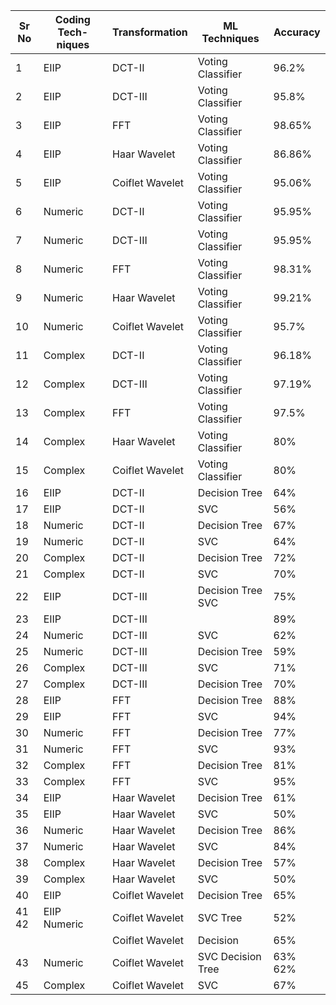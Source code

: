 | Sr No   | Coding Tech- niques   | Transformation   | ML Techniques     | Accuracy   |
|---------|-----------------------|------------------|-------------------|------------|
| 1       | EIIP                  | DCT-II           | Voting Classifier | 96.2%      |
| 2       | EIIP                  | DCT-III          | Voting Classifier | 95.8%      |
| 3       | EIIP                  | FFT              | Voting Classifier | 98.65%     |
| 4       | EIIP                  | Haar Wavelet     | Voting Classifier | 86.86%     |
| 5       | EIIP                  | Coiflet Wavelet  | Voting Classifier | 95.06%     |
| 6       | Numeric               | DCT-II           | Voting Classifier | 95.95%     |
| 7       | Numeric               | DCT-III          | Voting Classifier | 95.95%     |
| 8       | Numeric               | FFT              | Voting Classifier | 98.31%     |
| 9       | Numeric               | Haar Wavelet     | Voting Classifier | 99.21%     |
| 10      | Numeric               | Coiflet Wavelet  | Voting Classifier | 95.7%      |
| 11      | Complex               | DCT-II           | Voting Classifier | 96.18%     |
| 12      | Complex               | DCT-III          | Voting Classifier | 97.19%     |
| 13      | Complex               | FFT              | Voting Classifier | 97.5%      |
| 14      | Complex               | Haar Wavelet     | Voting Classifier | 80%        |
| 15      | Complex               | Coiflet Wavelet  | Voting Classifier | 80%        |
| 16      | EIIP                  | DCT-II           | Decision Tree     | 64%        |
| 17      | EIIP                  | DCT-II           | SVC               | 56%        |
| 18      | Numeric               | DCT-II           | Decision Tree     | 67%        |
| 19      | Numeric               | DCT-II           | SVC               | 64%        |
| 20      | Complex               | DCT-II           | Decision Tree     | 72%        |
| 21      | Complex               | DCT-II           | SVC               | 70%        |
| 22      | EIIP                  | DCT-III          | Decision Tree SVC | 75%        |
| 23      | EIIP                  | DCT-III          |                   | 89%        |
| 24      | Numeric               | DCT-III          | SVC               | 62%        |
| 25      | Numeric               | DCT-III          | Decision Tree     | 59%        |
| 26      | Complex               | DCT-III          | SVC               | 71%        |
| 27      | Complex               | DCT-III          | Decision Tree     | 70%        |
| 28      | EIIP                  | FFT              | Decision Tree     | 88%        |
| 29      | EIIP                  | FFT              | SVC               | 94%        |
| 30      | Numeric               | FFT              | Decision Tree     | 77%        |
| 31      | Numeric               | FFT              | SVC               | 93%        |
| 32      | Complex               | FFT              | Decision Tree     | 81%        |
| 33      | Complex               | FFT              | SVC               | 95%        |
| 34      | EIIP                  | Haar Wavelet     | Decision Tree     | 61%        |
| 35      | EIIP                  | Haar Wavelet     | SVC               | 50%        |
| 36      | Numeric               | Haar Wavelet     | Decision Tree     | 86%        |
| 37      | Numeric               | Haar Wavelet     | SVC               | 84%        |
| 38      | Complex               | Haar Wavelet     | Decision Tree     | 57%        |
| 39      | Complex               | Haar Wavelet     | SVC               | 50%        |
| 40      | EIIP                  | Coiflet Wavelet  | Decision Tree     | 65%        |
| 41 42   | EIIP Numeric          | Coiflet Wavelet  | SVC Tree          | 52%        |
|         |                       | Coiflet Wavelet  | Decision          | 65%        |
| 43      | Numeric               | Coiflet Wavelet  | SVC Decision Tree | 63% 62%    |
| 45      | Complex               | Coiflet Wavelet  | SVC               | 67%        |